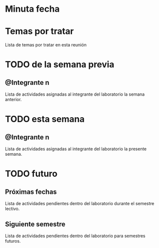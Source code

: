 # Minuta fecha

# Temas por tratar

Lista de temas por tratar en esta reunión

# TODO de la semana previa

## @Integrante n

Lista de actividades asignadas al integrante del laboratorio la semana anterior.

# TODO esta semana

## @Integrante n

Lista de actividades asignadas al integrante del laboratorio la presente semana.

# TODO futuro

## Próximas fechas

Lista de actividades pendientes dentro del laboratorio durante el semestre lectivo.

## Siguiente semestre

Lista de actividades pendientes dentro del laboratorio para semestres futuros.